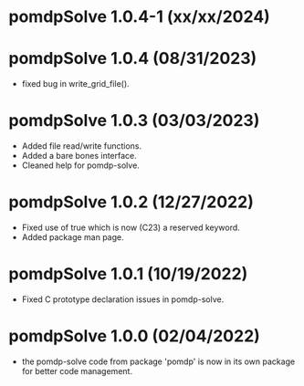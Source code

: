 # pomdpSolve 1.0.4-1 (xx/xx/2024)

# pomdpSolve 1.0.4 (08/31/2023)
* fixed bug in write_grid_file().

# pomdpSolve 1.0.3 (03/03/2023)

* Added file read/write functions.
* Added a bare bones interface.
* Cleaned help for pomdp-solve.

# pomdpSolve 1.0.2 (12/27/2022)

* Fixed use of true which is now (C23) a reserved keyword.
* Added package man page.

# pomdpSolve 1.0.1 (10/19/2022)

* Fixed C prototype declaration issues in pomdp-solve.

# pomdpSolve 1.0.0 (02/04/2022)

* the pomdp-solve code from package 'pomdp' is now in its own package for better code management.
